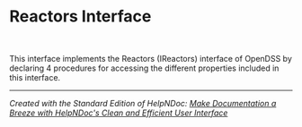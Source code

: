# Reactors Interface

&nbsp;

This interface implements the Reactors (IReactors) interface of OpenDSS by declaring 4 procedures for accessing the different properties included in this interface.

***
_Created with the Standard Edition of HelpNDoc: [Make Documentation a Breeze with HelpNDoc's Clean and Efficient User Interface](<https://www.helpndoc.com/feature-tour/stunning-user-interface/>)_
